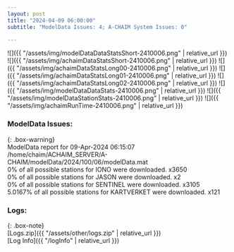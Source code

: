 ```yaml
---
layout: post
title: "2024-04-09 06:00:00"
subtitle: "ModelData Issues: 4; A-CHAIM System Issues: 0"

---
```


![]({{ "/assets/img/modelDataDataStatsShort-2410006.png" | relative_url }})
![]({{ "/assets/img/achaimDataStatsShort-2410006.png" | relative_url }})
![]({{ "/assets/img/achaimDataStatsLong00-2410006.png" | relative_url }})
![]({{ "/assets/img/achaimDataStatsLong01-2410006.png" | relative_url }})
![]({{ "/assets/img/achaimDataStatsLong02-2410006.png" | relative_url }})
![]({{ "/assets/img/modelDataDataStats-2410006.png" | relative_url }})
![]({{ "/assets/img/modelDataStationStats-2410006.png" | relative_url }})
![]({{ "/assets/img/achaimRunTime-2410006.png" | relative_url }})


### ModelData Issues:  
  
{: .box-warning}  
 ModelData report for 09-Apr-2024 06:15:07   
 /home/chaim/ACHAIM_SERVER/A-CHAIM/modelData/2024/100/06/modelData.mat   
 0% of all possible stations for IONO were downloaded. x3650   
 0% of all possible stations for JASON were downloaded. x2   
 0% of all possible stations for SENTINEL were downloaded. x3105   
 5.0167% of all possible stations for KARTVERKET were downloaded. x121   
  


### Logs:  
  
{: .box-note}  
[Logs.zip]({{ "/assets/other/logs.zip" | relative_url }})  
[Log Info]({{ "/logInfo" | relative_url }})  
